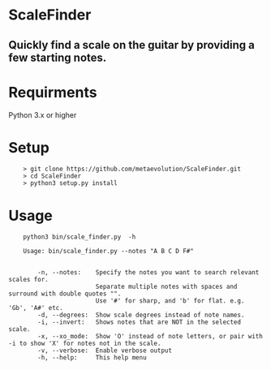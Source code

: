 # ScaleFinder
## Quickly find a scale on the guitar by providing a few starting notes.

# Requirments
Python 3.x or higher

# Setup 
```   
    > git clone https://github.com/metaevolution/ScaleFinder.git
    > cd ScaleFinder
    > python3 setup.py install
```

# Usage
```
    python3 bin/scale_finder.py  -h        
```
```      
    Usage: bin/scale_finder.py --notes "A B C D F#"
                

        -n, --notes:    Specify the notes you want to search relevant scales for. 
                        Separate multiple notes with spaces and surround with double quotes "". 
                        Use '#' for sharp, and 'b' for flat. e.g. 'Gb', 'A#' etc.
        -d, --degrees:  Show scale degrees instead of note names. 
        -i, --invert:   Shows notes that are NOT in the selected scale.
        -x, --xo_mode:  Show 'O' instead of note letters, or pair with -i to show 'X' for notes not in the scale.
        -v, --verbose:  Enable verbose output
        -h, --help:     This help menu

```
                



